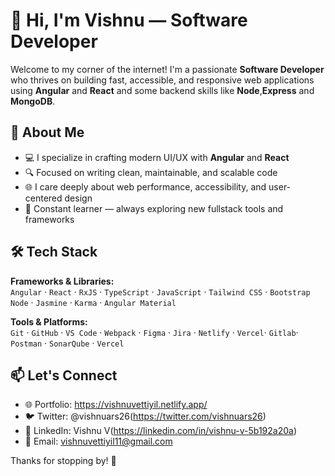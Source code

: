 # 👋 Hi, I'm Vishnu — Software Developer

Welcome to my corner of the internet! I'm a passionate **Software Developer** who thrives on building fast, accessible, and responsive web applications using **Angular** and **React** and some backend skills like **Node**,**Express** and **MongoDB**.

## 🚀 About Me

- 💻 I specialize in crafting modern UI/UX with **Angular** and **React**
- 🔍 Focused on writing clean, maintainable, and scalable code
- 🌐 I care deeply about web performance, accessibility, and user-centered design
- 🎯 Constant learner — always exploring new fullstack tools and frameworks

## 🛠️ Tech Stack

**Frameworks & Libraries:**  
`Angular` · `React` · `RxJS` · `TypeScript` · `JavaScript`  · `Tailwind CSS` · `Bootstrap`  `Node` · `Jasmine` · `Karma` · `Angular Material` 

**Tools & Platforms:**  
`Git` · `GitHub` · `VS Code` · `Webpack` · `Figma` · `Jira` · `Netlify` · `Vercel`· `Gitlab`· `Postman` · `SonarQube` · `Vercel`

## 📫 Let's Connect

- 🌐 Portfolio: https://vishnuvettiyil.netlify.app/
- 🐦 Twitter: @vishnuars26(https://twitter.com/vishnuars26)
- 💼 LinkedIn: Vishnu V(https://linkedin.com/in/vishnu-v-5b192a20a)
- 📩 Email: vishnuvettiyil11@gmail.com

Thanks for stopping by! 👋


<!---
vishnuEvolOss/vishnuEvolOss is a ✨ special ✨ repository because its `README.md` (this file) appears on your GitHub profile.
You can click the Preview link to take a look at your changes.
--->
